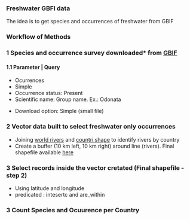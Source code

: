 ### Freshwater GBFI data
The idea is to get species and occurrences of freshwater from GBIF 
### Workflow of Methods
### 1 Species and occurrence survey downloaded* from [GBIF]()
#### 1.1 Parameter | Query 
- Ocurrences
- Simple 
- Occurrence status:  Present
- Scientific name: Group name. Ex.: Odonata

* Download option: Simple (small file) 


### 2 Vector data built to select freshwater only occurrences
- Joining [world rivers](http://ihp-wins.unesco.org/layers/geonode:world_rivers) and  [countri shape](https://www.naturalearthdata.com/downloads/10m-cultural-vectors/10m-admin-0-countries/) to identify  rivers by country 
- Create a buffer (10 km left, 10 km right) around line (rivers). Final shapefile available [here]() 

### 3 Select records inside the vector cretated (Final shapefile - step 2)  
- Using latitude and longitude 
- predicated : intesertc and are_within 

### 3 Count Species and Ocuurence per Country

